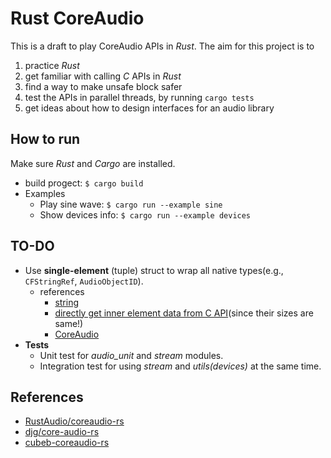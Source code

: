 # Rust CoreAudio

This is a draft to play CoreAudio APIs in *Rust*. The aim for this project is to
1. practice *Rust*
2. get familiar with calling *C* APIs in *Rust*
3. find a way to make unsafe block safer
4. test the APIs in parallel threads, by running ```cargo tests```
5. get ideas about how to design interfaces for an audio library

## How to run
Make sure *Rust* and *Cargo* are installed.
- build progect: ```$ cargo build```
- Examples
  - Play sine wave: ```$ cargo run --example sine```
  - Show devices info: ```$ cargo run --example devices```

## TO-DO
- Use **single-element** (tuple) struct to wrap all native types(e.g., ```CFStringRef```, ```AudioObjectID```).
  - references
    - [string][gist-string-wrapper]
    - [directly get inner element data from C API][gist-same-size](since their sizes are same!)
    - [CoreAudio][gist-audioobject]
- **Tests**
  - Unit test for *audio_unit* and *stream* modules.
  - Integration test for using *stream* and *utils(devices)* at the same time.

## References
- [RustAudio/coreaudio-rs][RustAudio-coreaudio-rs]
- [djg/core-audio-rs][djg-core-audio-rs]
- [cubeb-coreaudio-rs][cubeb-coreaudio-rs]

[gist-string-wrapper]: https://gist.github.com/ChunMinChang/25f3608c285f1abf2a5c289d5f758427 "Using tuple struct to wrap native C types"
[gist-same-size]: https://gist.github.com/ChunMinChang/1acf672babd4e8f79fcf83fa228d1461 "Wrap native types by tuple struct"
[gist-audioobject]: https://gist.github.com/ChunMinChang/07b806cb6a9ea1136cb3cbd8cda6c806 "Access data from CoreAudio APIs with a single-element tuple structs wrapping native CoreAudio types"
[gist-callback]: https://gist.github.com/ChunMinChang/8a22f8a1308b6e0a600e22c4629b2175 "Convert a void* buffer (from C) to a typed slice"

[cubeb-coreaudio-rs]: https://github.com/ChunMinChang/cubeb-coreaudio-rs "C-style Rust code for audiounit backend"
[RustAudio-coreaudio-rs]: https://github.com/RustAudio/coreaudio-rs "RustAudio/coreaudio-rs"
[djg-core-audio-rs]: https://github.com/djg/core-audio-rs "djg/core-audio-rs"